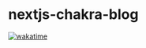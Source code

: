 # nextjs-chakra-blog
[![wakatime](https://wakatime.com/badge/user/84d74a48-5015-4239-b84c-365a847cb35d/project/2bc07e72-48b0-4a3c-b01a-238d3685570e.svg)](https://wakatime.com/badge/user/84d74a48-5015-4239-b84c-365a847cb35d/project/2bc07e72-48b0-4a3c-b01a-238d3685570e)
